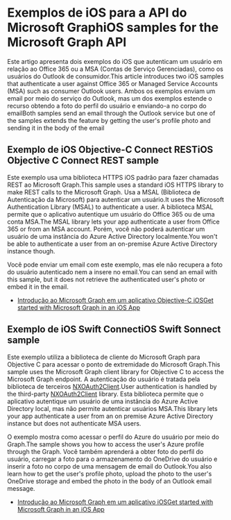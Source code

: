 # <a name="ios-samples-for-the-microsoft-graph-api"></a><span data-ttu-id="3324e-101">Exemplos de iOS para a API do Microsoft Graph</span><span class="sxs-lookup"><span data-stu-id="3324e-101">iOS samples for the Microsoft Graph API</span></span>
<span data-ttu-id="3324e-102">Este artigo apresenta dois exemplos do iOS que autenticam um usuário em relação ao Office 365 ou a MSA (Contas de Serviço Gerenciadas), como os usuários do Outlook de consumidor.</span><span class="sxs-lookup"><span data-stu-id="3324e-102">This article introduces two iOS samples that authenticate a user against Office 365 or Managed Service Accounts (MSA) such as consumer Outlook users.</span></span> <span data-ttu-id="3324e-103">Ambos os exemplos enviam um email por meio do serviço do Outlook, mas um dos exemplos estende o recurso obtendo a foto do perfil do usuário e enviando-a no corpo do email</span><span class="sxs-lookup"><span data-stu-id="3324e-103">Both samples send an email through the Outlook service but one of the samples extends the feature by getting the user's profile photo and sending it in the body of the email</span></span>

## <a name="ios-objective-c-connect-rest-sample"></a><span data-ttu-id="3324e-104">Exemplo de iOS Objective-C Connect REST</span><span class="sxs-lookup"><span data-stu-id="3324e-104">iOS Objective C Connect REST sample</span></span>
<span data-ttu-id="3324e-105">Este exemplo usa uma biblioteca HTTPS iOS padrão para fazer chamadas REST ao Microsoft Graph.</span><span class="sxs-lookup"><span data-stu-id="3324e-105">This sample uses a standard iOS HTTPS library to make REST calls to the Microsoft Graph.</span></span> <span data-ttu-id="3324e-106">Usa a MSAL (Biblioteca de Autenticação da Microsoft) para autenticar um usuário.</span><span class="sxs-lookup"><span data-stu-id="3324e-106">It uses the Microsoft Authentication Library (MSAL) to authenticate a user.</span></span> <span data-ttu-id="3324e-107">A biblioteca MSAL permite que o aplicativo autentique um usuário do Office 365 ou de uma conta MSA.</span><span class="sxs-lookup"><span data-stu-id="3324e-107">The MSAL library lets your app authenticate a user from Office 365 or from an MSA account.</span></span> <span data-ttu-id="3324e-108">Porém, você não poderá autenticar um usuário de uma instância do Azure Active Directory localmente.</span><span class="sxs-lookup"><span data-stu-id="3324e-108">You won't be able to authenticate a user from an on-premise Azure Active Directory instance though.</span></span>

<span data-ttu-id="3324e-109">Você pode enviar um email com este exemplo, mas ele não recupera a foto do usuário autenticado nem a insere no email.</span><span class="sxs-lookup"><span data-stu-id="3324e-109">You can send an email with this sample, but it does not retrieve the authenticated user's photo or embed it in the email.</span></span>

- [<span data-ttu-id="3324e-110">Introdução ao Microsoft Graph em um aplicativo Objective-C iOS</span><span class="sxs-lookup"><span data-stu-id="3324e-110">Get started with Microsoft Graph in an iOS App</span></span>](ios_objectivec.md)

## <a name="ios-swift-connect-sample"></a><span data-ttu-id="3324e-111">Exemplo de iOS Swift Connect</span><span class="sxs-lookup"><span data-stu-id="3324e-111">iOS Swift Sonnect sample</span></span>
<span data-ttu-id="3324e-112">Este exemplo utiliza a biblioteca de cliente do Microsoft Graph para Objective C para acessar o ponto de extremidade do Microsoft Graph.</span><span class="sxs-lookup"><span data-stu-id="3324e-112">This sample uses the Microsoft Graph client library for Objective C to access the Microsoft Graph endpoint.</span></span> <span data-ttu-id="3324e-113">A autenticação do usuário é tratada pela biblioteca de terceiros [NXOAuth2Client](https://github.com/nxtbgthng/OAuth2Client).</span><span class="sxs-lookup"><span data-stu-id="3324e-113">User authentication is handled by the third-party [NXOAuth2Client](https://github.com/nxtbgthng/OAuth2Client) library.</span></span> <span data-ttu-id="3324e-114">Esta biblioteca permite que o aplicativo autentique um usuário de uma instância do Azure Active Directory local, mas não permite autenticar usuários MSA.</span><span class="sxs-lookup"><span data-stu-id="3324e-114">This library lets your app authenticate a user from an on premise Azure Active Directory instance but does not authenticate MSA users.</span></span>

<span data-ttu-id="3324e-115">O exemplo mostra como acessar o perfil do Azure do usuário por meio do Graph.</span><span class="sxs-lookup"><span data-stu-id="3324e-115">The sample shows you how to access the user's Azure profile through the Graph.</span></span> <span data-ttu-id="3324e-116">Você também aprenderá a obter foto do perfil do usuário, carregar a foto para o armazenamento do OneDrive do usuário e inserir a foto no corpo de uma mensagem de email do Outlook.</span><span class="sxs-lookup"><span data-stu-id="3324e-116">You also learn how to get the user's profile photo, upload the photo to the user's OneDrive storage and embed the photo in the body of an Outlook email message.</span></span>

- [<span data-ttu-id="3324e-117">Introdução ao Microsoft Graph em um aplicativo iOS</span><span class="sxs-lookup"><span data-stu-id="3324e-117">Get started with Microsoft Graph in an iOS App</span></span>](ios_swift.md)
